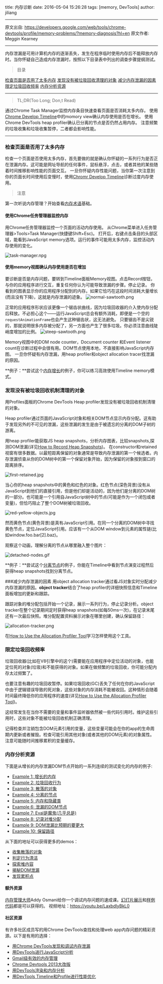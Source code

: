 title: 内存诊断
date: 2016-05-04 15:26:28
tags: [memory, DevTools]
author: jiliang

---

原文出自: https://developers.google.com/web/tools/chrome-devtools/profile/memory-problems/?memory-diagnosis?hl=en
原文作者: Meggin Kearney

---

内存泄漏是可用计算机内存的逐渐丢失，发生在程序临时使用内存后不能释放内存时。当你怀疑自己造成内存泄漏时，按照以下目录表中列出的调查步骤提纲测试。

> 目录 
>> 
   [检查页面是否用了太多内存]()
   [发现没有被垃圾回收清理的对象]()
   [减少内存泄漏的因素]()
   [限定垃圾回收频率]()
   [内存分析资源]()
  
---

> TL;DR(Too Long; Don,t Read)
>> 
   通过Chrome Task Manager监控内存条目快速查看页面是否消耗太多内存。
   使用[Chrome Develop Timeline](https://developers.google.com/web/tools/chrome-devtools/profile/evaluate-performance/timeline-tool)中的momory view确认内存使用是否在增长。
   使用Chrome DevTools heap profiler确认已分离的节点是否仍然占用内存。
   注意频繁的垃圾收集和垃圾收集暂停，二者都会影响性能。

---

### 检查页面是否用了太多内存

检查一个页面是否使用太多内存，首先要做的就是确认你怀疑的一系列行为是否正在泄漏内存。这可能是网址导航的任何事件，鼠标悬浮，点击，或者其他的某些随着时间推移影响性能的页面交互。
一旦你怀疑内存性能问题，当你第一次注意到你的页面长时间使用后变慢时，使用[Chromr Develop Timeline](https://developers.google.com/web/tools/chrome-devtools/profile/evaluate-performance/timeline-tool)诊断过度内存使用。

> 注意
>> 
   第一次听说内存管理？开始查看[内存术语](https://developers.google.com/web/tools/chrome-devtools/profile/memory-problems/memory-101)基础。

#### 使用Chrome任务管理器监控内存

用Chrome任务管理器监控一个页面的活动内存使用。
从Chrome菜单进入任务管理器>Tools>Task Manager(快捷键Shift+Esc)。
打开后，右键点击条目的头部区域，能看到JavaScript memory选项。运行的事件可能用太多内存，监控活动内存使用的变化。

![task-manager.npg](task-manager.png)

#### 使用memory视图确认内存使用是否在增加

要诊断是否是内存问题，要转到Timeline面板Memory视图。点击Record按钮，与你的应用程序进行交互，重复任何你认为可能导致泄漏的步骤。停止记录。
你看到的图表显示你的应用程序分配到的内存。如果它恰巧在这段时间消耗大量增长(而且没有下降)，这就是内存泄漏的迹象。
![normal-sawtooth.png](normal-sawtooth.png)
   
正常的应用程序形状应该更像一个锯齿状曲线，因为垃圾回收器的介入使内存分配后释放。不必担心这个——运行JavaScript总会有额外消耗，即便是一个空的`requestAnimationFrame`也会产生这种锯齿状，这无法避免。
只要锯齿不是尖锐的，那就说明很多内存被分配了，另一方面也产生了很多垃圾。你必须注意曲线陡峭度增加的比例。
![steep-sawtooth.png](steep-sawtooth.png)

Memory视图中的DOM node counter，Document counter 和Event listener count在诊断过程中会很有用。DOM节点使用本地，不直接影响JavaScript内存图。
一旦你怀疑有内存泄漏，用heap profiler和object allocation tracer找泄漏的原因。

**例子：**尝试这个[内存增长](https://github.com/GoogleChrome/devtools-docs/blob/master/docs/demos/memory/example1.html)的例子，你可以练习高效使用Timeline memory模式。


### 发现没有被垃圾回收机制清理的对象

用Profiles面板的Chrome DevTools Heap profiler发现没有被垃圾回收机制清理的对象。

Heap profiler通过页面的JavaScript对象和相关DOM节点显示内存分配。这有助于发现另外的不可见的泄漏，这些泄漏的发生是由于被遗忘的分离的DOM子树的游离。

用heap profiler能获取JS heap snapshots，分析内存图表，比较snapshots,探测DOM泄漏(详见[How to Record Heap Snapshots](https://developers.google.com/web/tools/chrome-devtools/profile/memory-problems/heap-snapshots))。
在constructor和retained视窗有很多数据。以最短距离保留的对象通常是导致内存泄漏的第一个候选者。内存泄漏侦查从你的DOM树中的第一个保留对象开始，因为保留的对象按到窗口的距离排序。

![first-retained.jpg](first-retained.jpg)

当心你的heap snapshots中的黄色和红色的对象。红色节点(深色背景)没有从JavaScript到他们的直接引用，但是他们却是活动的，因为他们是分离的DOM树的一部分。也可能是一个引用自JavaScript树中的节点(可能是作为一个闭包或者变量)，但恰巧阻止了整个DOM树被垃圾回收。

![red-yellow-objects.jpg](red-yellow-objects.jpg)

然而黄色节点(黄色背景)是真有JavaScript引用。在同一个分离的DOM树中寻找黄色节点，定位JavaScript引用。应该有一个从DOM window到元素的属性链(比如window.foo.bar[2].baz)。

观察这个动画，理解分离的节点从哪里融入整个图片：

![detached-nodes.gif](detached-nodes.gif)

**例子：**尝试这个[分离节点](https://github.com/GoogleChrome/devtools-docs/blob/master/docs/demos/memory/example4.html)的例子，你能在Timeline中看到节点演变过程然后获得heap snapshots找到分离节点。

###减少内存泄漏的因素
用object allocation tracker通过看JS对象实时分配减少内存泄漏的原因。**object tracker**结合了heap profiler的详细快照信息和Timeline面板增加的更新和跟踪。

跟踪对象的堆分配包括开始一个记录，展示一系列行为，停止记录分析。object tracker在整个记录期间定时获得heap snapshots(如每50ms一次)，在记录末尾还有一次最后快照。堆分配配置资料展示对象在哪里创建，确认保留路径：

![allocation-tracker.png](allocation-tracker.png)

在[How to Use the Allocation Profiler Tool](https://developers.google.com/web/tools/chrome-devtools/profile/memory-problems/allocation-profiler)学习怎样使用这个工具。


### 限定垃圾回收频率

垃圾回收器(比如在V8引擎中的这个)需要能在应用程序中定位活动的对象，也能定位死的对象(垃圾)和不能获得的对象。如果在做频繁的垃圾回收，你可能分配内存太过频繁了。

也要注意有趣的垃圾回收暂停。如果垃圾回收(GC)丢失了任何在你的JavaScript中由于逻辑错误导致的死对象，这些对象的内存消耗不能被收回。这种情形会随着时间最终降低你的应用程序的速度(详见[How to Use the Allocation Profiler Tool](https://developers.google.com/web/tools/chrome-devtools/profile/memory-problems/allocation-profiler))。

这经常发生在当你不需要的变量和事件监听器依然被一些代码引用时。维护这些引用时，这些对象不能被垃圾回收机制正确清理。

记得检查并注销包含DOM元素引用的变量，这些变量可能会在你的app的生命周期内更新或者摧毁。检查可能引用其他对象(或者其他的DOM元素)的对象属性。注意可能随时间推移累积的变量缓存。



### 内存分析资源

下面是从增长的内存泄漏DOM节点开始的一系列连续的测试变化的内存的例子:

- [Example 1: 增长的内存](https://github.com/GoogleChrome/devtools-docs/blob/master/docs/demos/memory/example1.html)
- [Example 2: 垃圾回收行为](https://github.com/GoogleChrome/devtools-docs/blob/master/docs/demos/memory/example2.html)
- [Example 3: 散落的对象](https://github.com/GoogleChrome/devtools-docs/blob/master/docs/demos/memory/example3.html)
- [Example 4: 分离的节点](https://github.com/GoogleChrome/devtools-docs/blob/master/docs/demos/memory/example4.html)
- [Example 5: 内存和隐藏类](https://github.com/GoogleChrome/devtools-docs/blob/master/docs/demos/memory/example5.html)
- [Example 6: 泄漏的DOM节点](https://github.com/GoogleChrome/devtools-docs/blob/master/docs/demos/memory/example6.html)
- [Example 7: Eval是魔鬼(几乎总是)](https://github.com/GoogleChrome/devtools-docs/blob/master/docs/demos/memory/example7.html)
- [Example 8: 记录对堆分配](https://github.com/GoogleChrome/devtools-docs/blob/master/docs/demos/memory/example8.html)
- [Example 9: DOM泄漏比预期的要更大](https://github.com/GoogleChrome/devtools-docs/blob/master/docs/demos/memory/example9.html)
- [Example 10: 保留路径](https://github.com/GoogleChrome/devtools-docs/blob/master/docs/demos/memory/example10.html)

从下面的地址可以获得更多的demos：

- [收集散落的对象](https://github.com/GoogleChrome/devtools-docs/blob/master/docs/heap-profiling-summary.html) 
- [判定行为清洁](https://github.com/GoogleChrome/devtools-docs/blob/master/docs/heap-profiling-comparison.html)
- [探索堆内容](https://github.com/GoogleChrome/devtools-docs/blob/master/docs/heap-profiling-containment.html)
- [揭秘DOM泄漏](https://github.com/GoogleChrome/devtools-docs/blob/master/docs/heap-profiling-dom-leaks.html)
- [发现累积点](https://github.com/GoogleChrome/devtools-docs/blob/master/docs/heap-profiling-dominators.html)

#### 额外资源

[内存管理大师](https://youtu.be/LaxbdIyBkL0)Addy Osmani给你一个调试内存问题的速成课。[幻灯片展示](https://speakerdeck.com/addyosmani/javascript-memory-management-masterclass)和[样例代码](https://github.com/addyosmani/memory-mysteries)都是可以获得的。
视频地址：https://youtu.be/LaxbdIyBkL0

#### 社区资源
有许多社区成员写的用Chrome DevTools查找和处理web app内存问题的精彩资源。以下是有用的选择：

- [用Chrome DevTools发现和调试内存泄漏](http://slid.es/gruizdevilla/memory)
- [用DevTools进行JavaScript分析](http://coding.smashingmagazine.com/2012/06/12/javascript-profiling-chrome-developer-tools/)
- [Gmail级有效的内存管理](http://www.html5rocks.com/en/tutorials/memory/effectivemanagement/)
- [Chrome Devtools 2013大改版](http://www.html5rocks.com/en/tutorials/developertools/revolutions2013/)
- [用DevTools渲染和内存分析](http://www.slideshare.net/matenadasdi1/google-chrome-devtools-rendering-memory-profiling-on-open-academy-2013)
- [用DevTools Timeline和Profile进行性能优化](http://addyosmani.com/blog/performance-optimisation-with-timeline-profiles/)




